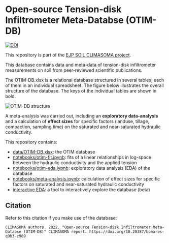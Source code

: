 # Open-source Tension-disk Infiltrometer Meta-Databse (OTIM-DB)

[![DOI](https://zenodo.org/badge/452244674.svg)](https://zenodo.org/badge/latestdoi/452244674)


This repository is part of the [EJP SOIL CLIMASOMA project](https://ejpsoil.eu/soil-research/climasoma/).

This database contains data and meta-data of tension-disk infiltrometer measurements on soil from peer-reviewed scientific publications. 

The OTIM-DB.xlsx is a relational database structured in several tables, each of them in an individual spreadsheet. The figure below illustrates the overall structure of the database. The keys of the individual tables are shown in bold.

![OTIM-DB structure](structure.png)

A meta-analysis was carried out, including an **exploratory data-analysis** and a calculation of **effect sizes** for specific factors (landuse, tillage, compaction, sampling time) on the saturated and near-saturated hydraulic conductivity.

This repository contains:
- [data/OTIM-DB.xlsx](data/OTIM-DB.xlsx): the OTIM database
- [notebooks/otim-fit.ipynb](notebooks/otim-fit.iypnb): fits of a linear relationships in log-space between the hydraulic conductivity and the applied tension
- [notebooks/otim-eda.iypnb](notebooks/otimdb-eda.ipynb): exploratory data analysis (EDA) of the database
- [notebooks/meta-analysis.ipynb](notebooks/meta-analysis.ipynb): calculation of effect sizes for specific factors on saturated and near-saturated hydraulic conductivity
- [interactive EDA](https://climasoma.github.io/otim-db/eda-plotly.html): a tool to interactively explore the database (beta)

## Citation
Refer to this citation if you make use of the database:
```
CLIMASOMA authors. 2022. "Open-source Tension-disk Infiltrometer Meta-Databse (OTIM-DB)" CLIMASOMA report. https://doi.org/10.20387/bonares-q9b3-z989
```


